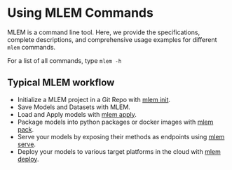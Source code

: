 # Using MLEM Commands

MLEM is a command line tool. Here, we provide the specifications, complete
descriptions, and comprehensive usage examples for different `mlem` commands.

For a list of all commands, type `mlem -h`

## Typical MLEM workflow

- Initialize a MLEM project in a Git Repo with
  [mlem init](/doc/command-reference/init).
- Save Models and Datasets with MLEM.
- Load and Apply models with [mlem apply](/doc/command-reference/apply).
- Package models into python packages or docker images with
  [mlem pack](/doc/command-reference/pack).
- Serve your models by exposing their methods as endpoints using
  [mlem serve](/doc/command-reference/serve).
- Deploy your models to various target platforms in the cloud with
  [mlem deploy](/doc/command-reference/deploy).
